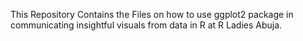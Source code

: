 This Repository Contains the Files on how to use ggplot2 package in communicating insightful visuals from data in R at R Ladies Abuja.
 
